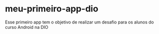 # meu-primeiro-app-dio
Esse primeiro app tem o objetivo de realizar um desafio para os alunos do curso Android na DIO

